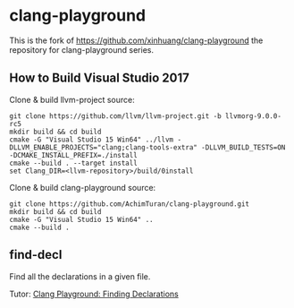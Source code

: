 clang-playground
================

This is the fork of https://github.com/xinhuang/clang-playground the repository for clang-playground series.

## How to Build Visual Studio 2017

Clone & build llvm-project source:  
```
git clone https://github.com/llvm/llvm-project.git -b llvmorg-9.0.0-rc5
mkdir build && cd build
cmake -G "Visual Studio 15 Win64" ../llvm -DLLVM_ENABLE_PROJECTS="clang;clang-tools-extra" -DLLVM_BUILD_TESTS=ON -DCMAKE_INSTALL_PREFIX=./install
cmake --build . --target install
set Clang_DIR=<llvm-repository>/build/0install
```

Clone & build clang-playground source:  
```
git clone https://github.com/AchimTuran/clang-playground.git
mkdir build && cd build
cmake -G "Visual Studio 15 Win64" ..
cmake --build .
```

## find-decl

Find all the declarations in a given file.

Tutor: [Clang Playground: Finding Declarations]

[Clang Playground: Finding Declarations]:http://xinhuang.github.io/clang/2014/10/19/clang-playground-finding-declarations

